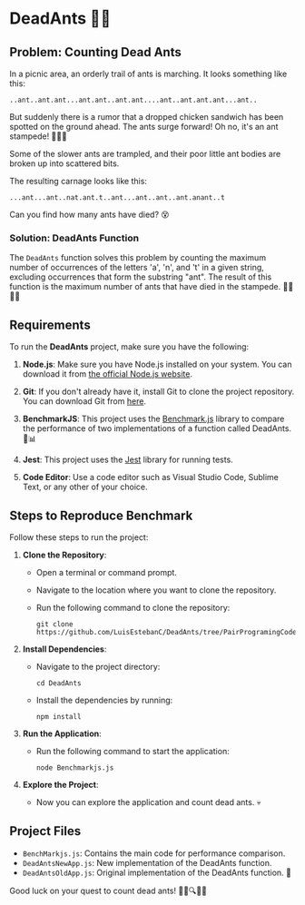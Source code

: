 # DeadAnts 🧺🐜

## Problem: Counting Dead Ants

In a picnic area, an orderly trail of ants is marching. It looks something like this:

```
..ant..ant.ant...ant.ant..ant.ant....ant..ant.ant.ant...ant..
```

But suddenly there is a rumor that a dropped chicken sandwich has been spotted on the ground ahead. The ants surge forward! Oh no, it's an ant stampede! 🐜🏃‍♀️

Some of the slower ants are trampled, and their poor little ant bodies are broken up into scattered bits.

The resulting carnage looks like this:

```
...ant...ant..nat.ant.t..ant...ant..ant..ant.anant..t
```

Can you find how many ants have died? 😵

### Solution: DeadAnts Function

The `DeadAnts` function solves this problem by counting the maximum number of occurrences of the letters 'a', 'n', and 't' in a given string, excluding occurrences that form the substring "ant". The result of this function is the maximum number of ants that have died in the stampede. 🕵️‍♂️🐜💀

## Requirements

To run the **DeadAnts** project, make sure you have the following:

1. **Node.js**: Make sure you have Node.js installed on your system. You can download it from [the official Node.js website](https://nodejs.org/).

2. **Git**: If you don't already have it, install Git to clone the project repository. You can download Git from [here](https://git-scm.com/downloads).

3. **BenchmarkJS**: This project uses the [Benchmark.js](https://benchmarkjs.com/) library to compare the performance of two implementations of a function called DeadAnts. :construction:📊

4. **Jest**: This project uses the [Jest](https://jestjs.io/docs/getting-started) library for running tests.

5. **Code Editor**: Use a code editor such as Visual Studio Code, Sublime Text, or any other of your choice.

## Steps to Reproduce Benchmark

Follow these steps to run the project:

1. **Clone the Repository**:
   - Open a terminal or command prompt.
   - Navigate to the location where you want to clone the repository.
   - Run the following command to clone the repository:

     ```
     git clone https://github.com/LuisEstebanC/DeadAnts/tree/PairProgramingCode
     ```

2. **Install Dependencies**:
   - Navigate to the project directory:

     ```
     cd DeadAnts
     ```
   - Install the dependencies by running:

     ```
     npm install
     ```

3. **Run the Application**:
   - Run the following command to start the application:

     ```
     node Benchmarkjs.js
     ```

4. **Explore the Project**:
   - Now you can explore the application and count dead ants. 💀

## Project Files

- `BenchMarkjs.js`: Contains the main code for performance comparison.
- `DeadAntsNewApp.js`: New implementation of the DeadAnts function.
- `DeadAntsOldApp.js`: Original implementation of the DeadAnts function. 📁

Good luck on your quest to count dead ants! 🕵️‍♀️🔍🐜💀
